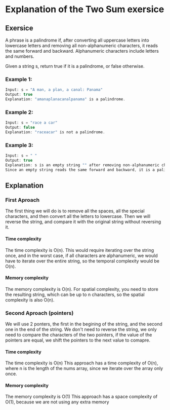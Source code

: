 # Explanation of the Two Sum exersice

## Exersice
A phrase is a palindrome if, after converting all uppercase letters into lowercase letters and removing all non-alphanumeric characters, it reads the same forward and backward. Alphanumeric characters include letters and numbers.

Given a string s, return true if it is a palindrome, or false otherwise.


### Example 1:
```js
Input: s = "A man, a plan, a canal: Panama"
Output: true
Explanation: "amanaplanacanalpanama" is a palindrome.
```

### Example 2:
```js
Input: s = "race a car"
Output: false
Explanation: "raceacar" is not a palindrome.
```

### Example 3:
```js
Input: s = " "
Output: true
Explanation: s is an empty string "" after removing non-alphanumeric characters.
Since an empty string reads the same forward and backward, it is a palindrome.
```


## Explanation


### First Aproach
The first thing we will do is to remove all the spaces, all the special characters, and then convert all the letters to lowercase. Then we will reverse the string, and compare it with the original string without reversing it.


#### Time complexity
The time complexity is O(n). This would require iterating over the string once, and in the worst case, if all characters are alphanumeric, we would have to iterate over the entire string, so the temporal complexity would be O(n).


#### Memory complexity
The memory complexity is O(n). For spatial complexity, you need to store the resulting string, which can be up to n characters, so the spatial complexity is also O(n).


### Second Aproach (pointers)
We will use 2 ponters, the first in the begining of the string, and the second one in the end of the string. We don't need to reverse the string, we only need to compare the characters of the two pointers, if the value of the pointers are equal, we shift the pointers to the next value to comapre.



#### Time complexity
The time complexity is O(n)
This approach has a time complexity of O(n), where n is the length of the nums array, since we iterate over the array only once.


#### Memory complexity
The memory complexity is O(1) 
This approach has a space complexity of O(1), because we are not using any extra memory
